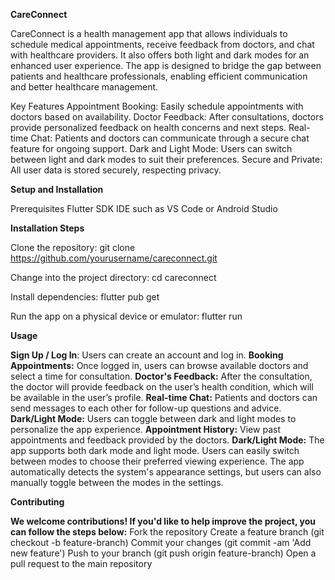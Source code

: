 **CareConnect**

CareConnect is a health management app that allows individuals to schedule medical appointments, receive feedback from doctors, and chat with healthcare providers. It also offers both light and dark modes for an enhanced user experience. The app is designed to bridge the gap between patients and healthcare professionals, enabling efficient communication and better healthcare management.

Key Features
Appointment Booking: Easily schedule appointments with doctors based on availability.
Doctor Feedback: After consultations, doctors provide personalized feedback on health concerns and next steps.
Real-time Chat: Patients and doctors can communicate through a secure chat feature for ongoing support.
Dark and Light Mode: Users can switch between light and dark modes to suit their preferences.
Secure and Private: All user data is stored securely, respecting privacy.


**Setup and Installation**

Prerequisites
  Flutter SDK
  IDE such as VS Code or Android Studio

**Installation Steps**

Clone the repository:
   git clone https://github.com/yourusername/careconnect.git

Change into the project directory:
   cd careconnect

Install dependencies:
   flutter pub get

Run the app on a physical device or emulator:
   flutter run

**Usage**

**Sign Up / Log In**: Users can create an account and log in.
**Booking Appointments:** Once logged in, users can browse available doctors and select a time for consultation.
**Doctor's Feedback:** After the consultation, the doctor will provide feedback on the user’s health condition, which will be available in the user’s profile.
**Real-time Chat:** Patients and doctors can send messages to each other for follow-up questions and advice.
**Dark/Light Mode:** Users can toggle between dark and light modes to personalize the app experience.
**Appointment History:** View past appointments and feedback provided by the doctors.
**Dark/Light Mode:** The app supports both dark mode and light mode. Users can easily switch between modes to choose their preferred viewing experience. The app automatically detects the system's appearance settings, but users can also manually toggle between the modes in the settings.

**Contributing**

**We welcome contributions! If you'd like to help improve the project, you can follow the steps below:**
Fork the repository
Create a feature branch (git checkout -b feature-branch)
Commit your changes (git commit -am 'Add new feature')
Push to your branch (git push origin feature-branch)
Open a pull request to the main repository
